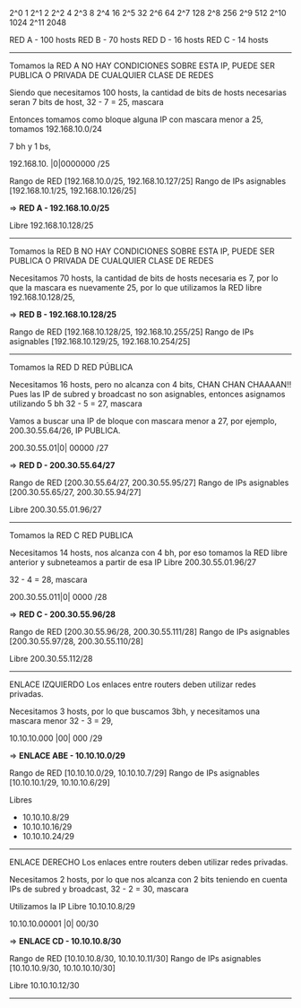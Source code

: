 2^0 1
2^1 2
2^2 4
2^3 8
2^4 16
2^5 32
2^6 64
2^7 128
2^8 256
2^9 512
2^10 1024
2^11 2048

RED A - 100 hosts
RED B - 70 hosts
RED D - 16 hosts
RED C - 14 hosts

* * *

Tomamos la RED A
NO HAY CONDICIONES SOBRE ESTA IP, PUEDE SER PUBLICA O PRIVADA DE CUALQUIER CLASE DE REDES

Siendo que necesitamos 100 hosts, la cantidad de bits de hosts necesarias seran 7 bits de host,
32 - 7 = 25, mascara

Entonces tomamos como bloque alguna IP con mascara menor a 25, tomamos 192.168.10.0/24

7 bh y 1 bs,

192.168.10. |0|0000000 /25

Rango de RED [192.168.10.0/25, 192.168.10.127/25]
Rango de IPs asignables [192.168.10.1/25, 192.168.10.126/25]

=> **RED A - 192.168.10.0/25**

Libre 192.168.10.128/25

* * *

Tomamos la RED B
NO HAY CONDICIONES SOBRE ESTA IP, PUEDE SER PUBLICA O PRIVADA DE CUALQUIER CLASE DE REDES

Necesitamos 70 hosts, la cantidad de bits de hosts necesaria es 7, por lo que la mascara es nuevamente 25,
por lo que utilizamos la RED libre 192.168.10.128/25,

=> **RED B - 192.168.10.128/25**

Rango de RED [192.168.10.128/25, 192.168.10.255/25]
Rango de IPs asignables [192.168.10.129/25, 192.168.10.254/25]

* * *

Tomamos la RED D
RED PÚBLICA

Necesitamos 16 hosts, pero no alcanza con 4 bits, CHAN CHAN CHAAAAN!!
Pues las IP de subred y broadcast no son asignables, entonces asignamos utilizando 5 bh
32 - 5 = 27, mascara

Vamos a buscar una IP de bloque con mascara menor a 27, por ejemplo, 200.30.55.64/26, IP PUBLICA.

200.30.55.01|0| 00000 /27

=> **RED D - 200.30.55.64/27**

Rango de RED [200.30.55.64/27, 200.30.55.95/27]
Rango de IPs asignables [200.30.55.65/27, 200.30.55.94/27]

Libre 200.30.55.01.96/27

* * *

Tomamos la RED C
RED PUBLICA

Necesitamos 14 hosts, nos alcanza con 4 bh, por eso tomamos la RED libre anterior y subneteamos a partir de esa IP
Libre 200.30.55.01.96/27

32 - 4 = 28, mascara

200.30.55.011|0| 0000 /28

=> **RED C - 200.30.55.96/28**

Rango de RED [200.30.55.96/28, 200.30.55.111/28]
Rango de IPs asignables [200.30.55.97/28, 200.30.55.110/28]

Libre 200.30.55.112/28

* * *

ENLACE IZQUIERDO
Los enlaces entre routers deben utilizar redes privadas.

Necesitamos 3 hosts, por lo que buscamos 3bh, y necesitamos una mascara menor 32 - 3 = 29,

10.10.10.000 |00| 000 /29

=> **ENLACE ABE - 10.10.10.0/29**

Rango de RED [10.10.10.0/29, 10.10.10.7/29]
Rango de IPs asignables [10.10.10.1/29, 10.10.10.6/29]

Libres

-   10.10.10.8/29
-   10.10.10.16/29
-   10.10.10.24/29

* * *

ENLACE DERECHO
Los enlaces entre routers deben utilizar redes privadas.

Necesitamos 2 hosts, por lo que nos alcanza con 2 bits teniendo en cuenta IPs de subred y broadcast,
32 - 2 = 30, mascara

Utilizamos la IP Libre 10.10.10.8/29

10.10.10.00001 |0| 00/30

=> **ENLACE CD - 10.10.10.8/30**

Rango de RED [10.10.10.8/30, 10.10.10.11/30]
Rango de IPs asignables [10.10.10.9/30, 10.10.10.10/30]

Libre 10.10.10.12/30

* * *
